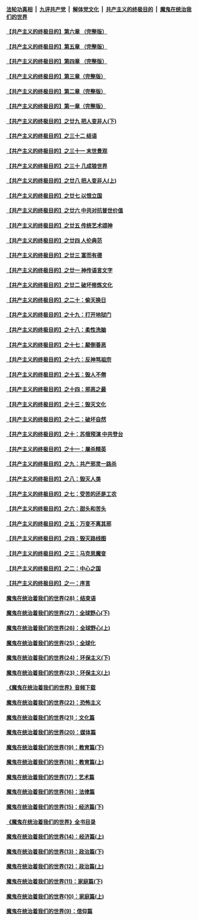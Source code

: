 ####  [法轮功真相](../../../../basic/blob/master/README.md?t=06201931) &nbsp;|&nbsp; [九评共产党](../../../../9ping.md/blob/master/README.md?t=06201931) &nbsp;|&nbsp; [解体党文化](../../../../jtdwh.md/blob/master/README.md?t=06201931)  &nbsp;|&nbsp; [共产主义的终极目的](../../../../gczydzjmd.md/blob/master/README.md?t=06201931) &nbsp;|&nbsp; [魔鬼在统治我们的世界](../../../../mgztzwmdsj.md/blob/master/README.md?t=06201931) 

#### [【共产主义的终极目的】第六章 （完整版）](../pages/nsc422/n11428913.md?t=06201931) 

#### [【共产主义的终极目的】第五章 （完整版）](../pages/nsc422/n11428912.md?t=06201931) 

#### [【共产主义的终极目的】第四章 （完整版）](../pages/nsc422/n11428907.md?t=06201931) 

#### [【共产主义的终极目的】第三章（完整版）](../pages/nsc422/n11428848.md?t=06201931) 

#### [【共产主义的终极目的】第二章（完整版）](../pages/nsc422/n11428831.md?t=06201931) 

#### [【共产主义的终极目的】第一章（完整版）](../pages/nsc422/n11417651.md?t=06201931) 

#### [【共产主义的终极目的】之廿九 把人变非人(下)](../pages/nsc422/n11344140.md?t=06201931) 

#### [【共产主义的终极目的】之三十二 结语](../pages/nsc422/n11360535.md?t=06201931) 

#### [【共产主义的终极目的】之三十一 末世景观](../pages/nsc422/n11351129.md?t=06201931) 

#### [【共产主义的终极目的】之三十 几成狼世界](../pages/nsc422/n11348280.md?t=06201931) 

#### [【共产主义的终极目的】之廿八 把人变非人(上)](../pages/nsc422/n11340492.md?t=06201931) 

#### [【共产主义的终极目的】之廿七 以恨立国](../pages/nsc422/n11336944.md?t=06201931) 

#### [【共产主义的终极目的】之廿六 中共对抗普世价值](../pages/nsc422/n11324785.md?t=06201931) 

#### [【共产主义的终极目的】之廿五 传统艺术颂神](../pages/nsc422/n11296396.md?t=06201931) 

#### [【共产主义的终极目的】之廿四 人伦典范](../pages/nsc422/n11296397.md?t=06201931) 

#### [【共产主义的终极目的】之廿三 富而有德](../pages/nsc422/n11283598.md?t=06201931) 

#### [【共产主义的终极目的】之廿一 神传语言文字](../pages/nsc422/n11263265.md?t=06201931) 

#### [【共产主义的终极目的】之廿二 破坏修炼文化](../pages/nsc422/n11245728.md?t=06201931) 

#### [【共产主义的终极目的】之二十：偷天换日](../pages/nsc422/n11238846.md?t=06201931) 

#### [【共产主义的终极目的】之十九：打开地狱门](../pages/nsc422/n11206376.md?t=06201931) 

#### [【共产主义的终极目的】之十八：柔性洗脑](../pages/nsc422/n11199994.md?t=06201931) 

#### [【共产主义的终极目的】之十七：颠倒善恶](../pages/nsc422/n11179782.md?t=06201931) 

#### [【共产主义的终极目的】之十六：反神骂祖宗](../pages/nsc422/n11166798.md?t=06201931) 

#### [【共产主义的终极目的】之十五：毁人不倦](../pages/nsc422/n11166792.md?t=06201931) 

#### [【共产主义的终极目的】之十四：邪恶之最](../pages/nsc422/n11150249.md?t=06201931) 

#### [【共产主义的终极目的】之十三：毁灭文化](../pages/nsc422/n11135227.md?t=06201931) 

#### [【共产主义的终极目的】之十二：破坏自然](../pages/nsc422/n11135214.md?t=06201931) 

#### [【共产主义的终极目的】之十：苏俄预演 中共登台](../pages/nsc422/n11118424.md?t=06201931) 

#### [【共产主义的终极目的】之十一：屠杀精英](../pages/nsc422/n11118442.md?t=06201931) 

#### [【共产主义的终极目的】之九：共产邪灵一路杀](../pages/nsc422/n11114139.md?t=06201931) 

#### [【共产主义的终极目的】之八：毁灭人类](../pages/nsc422/n11108503.md?t=06201931) 

#### [【共产主义的终极目的】之七：受苦的还是工农](../pages/nsc422/n11101809.md?t=06201931) 

#### [【共产主义的终极目的】之六：甜头和苦头](../pages/nsc422/n11096971.md?t=06201931) 

#### [【共产主义的终极目的】之五：万变不离其邪](../pages/nsc422/n11091285.md?t=06201931) 

#### [【共产主义的终极目的】之四：毁灭路线图](../pages/nsc422/n11086284.md?t=06201931) 

#### [【共产主义的终极目的】之三：马克思魔变](../pages/nsc422/n11061941.md?t=06201931) 

#### [【共产主义的终极目的】之二：中心之国](../pages/nsc422/n11047728.md?t=06201931) 

#### [【共产主义的终极目的】之一：序言](../pages/nsc422/n11086077.md?t=06201931) 

#### [魔鬼在统治着我们的世界(28)：结束语](../pages/nsc422/n10936246.md?t=06201931) 

#### [魔鬼在统治着我们的世界(27)：全球野心(下)](../pages/nsc422/n10928319.md?t=06201931) 

#### [魔鬼在统治着我们的世界(26)：全球野心(上)](../pages/nsc422/n10900318.md?t=06201931) 

#### [魔鬼在统治着我们的世界(25)：全球化](../pages/nsc422/n10788205.md?t=06201931) 

#### [魔鬼在统治着我们的世界(24)：环保主义(下)](../pages/nsc422/n10695307.md?t=06201931) 

#### [魔鬼在统治着我们的世界(23)：环保主义(上)](../pages/nsc422/n10688613.md?t=06201931) 

#### [《魔鬼在统治着我们的世界》音频下载](../pages/nsc422/n10635553.md?t=06201931) 

#### [魔鬼在统治着我们的世界(22)：恐怖主义](../pages/nsc422/n10614727.md?t=06201931) 

#### [魔鬼在统治着我们的世界(21)：文化篇](../pages/nsc422/n10597706.md?t=06201931) 

#### [魔鬼在统治着我们的世界(20)：媒体篇](../pages/nsc422/n10586579.md?t=06201931) 

#### [魔鬼在统治着我们的世界(19)：教育篇(下)](../pages/nsc422/n10564808.md?t=06201931) 

#### [魔鬼在统治着我们的世界(18)：教育篇(上)](../pages/nsc422/n10526970.md?t=06201931) 

#### [魔鬼在统治着我们的世界(17)：艺术篇](../pages/nsc422/n10499093.md?t=06201931) 

#### [魔鬼在统治着我们的世界(16)：法律篇](../pages/nsc422/n10485969.md?t=06201931) 

#### [魔鬼在统治着我们的世界(15)：经济篇(下)](../pages/nsc422/n10469975.md?t=06201931) 

#### [《魔鬼在统治着我们的世界》全书目录](../pages/nsc422/n10464261.md?t=06201931) 

#### [魔鬼在统治着我们的世界(14)：经济篇(上)](../pages/nsc422/n10457370.md?t=06201931) 

#### [魔鬼在统治着我们的世界(13)：政治篇(下)](../pages/nsc422/n10448270.md?t=06201931) 

#### [魔鬼在统治着我们的世界(12)：政治篇(上)](../pages/nsc422/n10444576.md?t=06201931) 

#### [魔鬼在统治着我们的世界(11)：家庭篇(下)](../pages/nsc422/n10440961.md?t=06201931) 

#### [魔鬼在统治着我们的世界(10)：家庭篇(上)](../pages/nsc422/n10435448.md?t=06201931) 

#### [魔鬼在统治着我们的世界(9)：信仰篇](../pages/nsc422/n10432159.md?t=06201931) 

